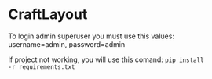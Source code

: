 # CraftLayout

To login admin superuser you must use this values:<br>
username=admin, password=admin

If project not working, you will use this comand:
<code>pip install -r requirements.txt</code>